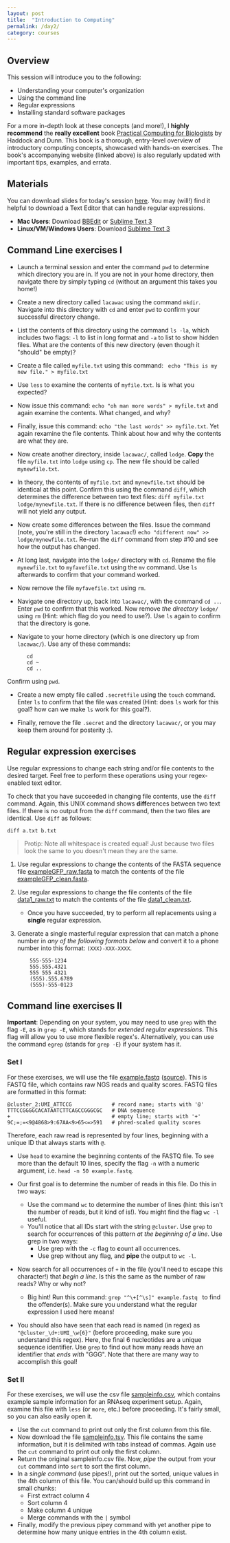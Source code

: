 ```yaml
---
layout: post
title:  "Introduction to Computing"
permalink: /day2/
category: courses
---
```



## Overview

This session will introduce you to the following:

+ Understanding your computer's organization
+ Using the command line
+ Regular expressions
+ Installing standard software packages 

For a more in-depth look at these concepts (and more!), I **highly recommend** the **really excellent** book [Practical Computing for Biologists](http://practicalcomputing.org) by Haddock and Dunn. This book is a thorough, entry-level overview of introductory computing concepts, showcased with hands-on exercises. The book's accompanying website (linked above) is also regularly updated with important tips, examples, and errata.

## Materials

You can download slides for today's session [here](../day2/commandline.pptx). You may (will!) find it helpful to download a Text Editor that can handle regular expressions. 

+ **Mac Users**: Download [BBEdit](https://www.barebones.com/products/textwrangler/download.html) or [Sublime Text 3](https://www.sublimetext.com/3)
+ **Linux/VM/Windows Users**: Download [Sublime Text 3](https://www.sublimetext.com/3)



## Command Line exercises I

+ Launch a terminal session and enter the command `pwd` to determine which directory you are in. If you are not in your home directory, then navigate there by simply typing `cd` (without an argument this takes you home!)

+ Create a new directory called `lacawac` using the command `mkdir`. Navigate into this directory with `cd` and enter `pwd` to confirm your successful directory change.

+ List the contents of this directory using the command `ls -la`, which includes two flags: `-l` to list in long format and `-a` to list to show hidden files. What are the contents of this new directory (even though it "should" be empty)? 

+ Create a file called `myfile.txt` using this command: ``` echo "This is my new file." > myfile.txt```
   
+ Use `less` to examine the contents of `myfile.txt`. Is is what you expected?

+ Now issue this command: ```echo "oh man more words" > myfile.txt``` and again examine the contents. What changed, and why?

+ Finally, issue this command: ```echo "the last words" >> myfile.txt```. Yet again rexamine the file contents. Think about how and why the contents are what they are. 

+ Now create another directory, inside `lacawac/`, called `lodge`. **Copy** the file `myfile.txt` into `lodge` using `cp`. The new file should be called `mynewfile.txt`. 

+ In theory, the contents of `myfile.txt` and `mynewfile.txt` should be identical at this point. Confirm this using the command `diff`, which determines the difference between two text files:  ```diff myfile.txt lodge/mynewfile.txt```. If there is no difference between files, then `diff` will not yield any output.

+ Now create some differences between the files. Issue the command (note, you're still in the directory `lacawac`!) ```echo "different now" >> lodge/mynewfile.txt```. Re-run the `diff` command from step #10 and see how the output has changed.

+ At long last, navigate into the `lodge/` directory with `cd`. Rename the file `mynewfile.txt` to `myfavefile.txt` using the `mv` command. Use `ls` afterwards to confirm that your command worked.

+ Now remove the file `myfavefile.txt` using `rm`. 

+ Navigate one directory up, back into `lacawac/`, with the command `cd ..`. Enter `pwd` to confirm that this worked. Now remove *the directory* `lodge/` using `rm` (Hint: which flag do you need to use?). Use `ls` again to confirm that the directory is gone.

+ Navigate to your home directory (which is one directory up from `lacawac/`). Use any of these commands:

		 cd
		 cd ~
		 cd ..
		 
Confirm using `pwd`.

+ Create a new empty file called `.secretfile` using the `touch` command. Enter `ls` to confirm that the file was created (Hint: does `ls` work for this goal? how can we make `ls` work for this goal?).

+ Finally, remove the file `.secret` and the directory `lacawac/`, or you may keep them around for posterity :).


## Regular expression exercises


<!--
I will demo genus/species
FASTA
longlat
-->
Use regular expressions to change each string and/or file contents to the desired target. Feel free to perform these operations using your regex-enabled text editor.

To check that you have succeeded in changing file contents, use the `diff` command. Again, this UNIX command shows **diff**erences between two text files. If there is no output from the `diff` command, then the two files are identical. Use `diff` as follows:

```{bash}
diff a.txt b.txt
```
> Protip: Note all whitespace is created equal! Just because two files look the same to you doesn't mean they are the same.

1. Use regular expressions to change the contents of the FASTA sequence file [exampleGFP_raw.fasta](../day2/exampleGFP_raw.fasta) to match the contents of the file [exampleGFP_clean.fasta](../day2/exampleGFP_clean.fasta).


2. Use regular expressions to change the file contents of the file [data1_raw.txt](../day2/data1_raw.txt) to match the contents of the file [data1_clean.txt](../day2/data1_clean.txt).

	+ Once you have succeeded, try to perform all replacements using a **single** regular expression.

3. Generate a single masterful regular expression that can match a phone number in *any of the following formats below* and convert it to a phone number into this format: `(XXX)-XXX-XXXX`. 
	
	```
		555-555-1234
		555.555.4321
		555 555 4321
		(555).555.6789
	  	(555)-555-0123
   ```


## Command line exercises II

**Important**: Depending on your system, you may need to use `grep` with the flag `-E`, as in `grep -E`, which stands for *extended regular expressions*. This flag will allow you to use more flexible regex's. Alternatively, you can use the command `egrep` (stands for `grep -E`) if your system has it.

### Set I
For these exercises, we will use the file [example.fastq](../day2/example.fastq) ([source](http://molb7621.github.io/workshop/Miscellaneous/data.html)). This is FASTQ file, which contains raw NGS reads and quality scores. FASTQ files are formatted in this format:

```
@cluster_2:UMI_ATTCCG             # record name; starts with '@'
TTTCCGGGGCACATAATCTTCAGCCGGGCGC   # DNA sequence
+                                 # empty line; starts with '+'
9C;=;=<9@4868>9:67AA<9>65<=>591   # phred-scaled quality scores
```
Therefore, each raw read is represented by four lines, beginning with a unique ID that always starts with `@`.

+ Use `head` to examine the beginning contents of the FASTQ file. To see more than the default 10 lines, specify the flag `-n` with a numeric argument, i.e. `head -n 50 example.fastq`.


+ Our first goal is to determine the number of reads in this file. Do this in two ways:
	+ Use the command `wc` to determine the number of lines (hint: this isn't the number of reads, but it kind of is!). You might find the flag `wc -l` useful.
	+ You'll notice that all IDs start with the string `@cluster`. Use `grep` to search for occurrences of this pattern *at the beginning of a line*. Use grep in two ways:
		+ Use grep with the `-c` flag to **c**ount all occurrences.
		+ Use grep without any flag, and **pipe** the output to `wc -l`. 

+ Now search for all occurrences of `+` in the file (you'll need to escape this character!) that *begin a line*. Is this the same as the number of raw reads? Why or why not?
	+ Big hint! Run this command: ```grep "^\+[^\s]" example.fastq ``` to find the offender(s). Make sure you understand what the regular expression I used here means!

+ You should also have seen that each read is named (in regex) as `"@cluster_\d+:UMI_\w{6}"` (before proceeding, make sure you understand this regex). Here, the final 6 nucleotides are a unique sequence identifier. Use `grep` to find out how many reads have an identifier that *ends with* "GGG". Note that there are many way to accomplish this goal!



### Set II

For these exercises, we will use the csv file [sampleinfo.csv](../day2/sampleinfo.csv), which contains example sample information for an RNAseq experiment setup. Again, examine this file with `less` (or `more`, etc.) before proceeding. It's fairly small, so you can also easily open it.

+ Use the `cut` command to print out only the first column from this file.
+ Now download the file [sampleinfo.tsv](../day2/sampleinfo.tsv). This file contains the same information, but it is delimited with tabs instead of commas. Again use the `cut` command to print out only the first column.
+ Return the original sampleinfo.csv file. Now, *pipe* the output from your `cut` command into `sort` to sort the first column. 
+ In a *single command* (use pipes!), print out the sorted, unique values in the 4th column of this file. You can/should build up this command in small chunks:
	+ First extract column 4
	+ Sort column 4
	+ Make column 4 unique
	+ Merge commands with the `|` symbol
+ Finally, modify the previous pipey command with yet another pipe to determine how many unique entries in the 4th column exist.


